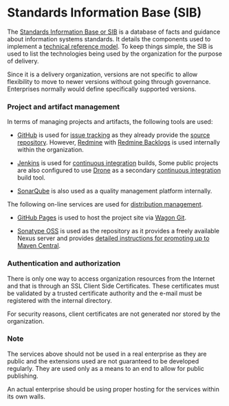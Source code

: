 Standards Information Base (SIB)
================================

The [Standards Information Base or SIB][Standards Information Base] is a
database of facts and guidance about information systems standards.  It
details the components used to implement a [technical reference model][].
To keep things simple, the SIB is used to list the technologies being used
by the organization for the purpose of delivery.

Since it is a delivery organization, versions are not specific to allow
flexibility to move to newer versions without going through governance.
Enterprises normally would define specifically supported versions.

### Project and artifact management

In terms of managing projects and artifacts, the following tools are used:

* [GitHub][] is used for [issue tracking][] as they already provide the
  [source repository][].  However, [Redmine][] with [Redmine Backlogs][] is 
  used internally within the organization.

* [Jenkins][] is used for [continuous integration][] builds,  Some public
  projects are also configured to use [Drone][] as a secondary
  [continuous integration][] build tool.
  
* [SonarQube][] is also used as a quality management platform internally. 

The following on-line services are used for [distribution management][].
	
* [GitHub Pages][] is used to host the project site via [Wagon Git][].

* [Sonatype OSS][] is used as the repository as it provides a freely available 
  Nexus server and provides [detailed instructions for promoting up to 
  Maven Central][2].

### Authentication and authorization

There is only one way to access organization resources from the Internet
and that is through an SSL Client Side Certificates.  These certificates
must be validated by a trusted certificate authority and the e-mail must
be registered with the internal directory.

For security reasons, client certificates are not generated nor stored by the
organization.

### Note

The services above should not be used in a real enterprise as they are public 
and the extensions used are not guaranteed to be developed regularly.  They 
are used only as a means to an end to allow for public publishing.
	
An actual enterprise should be using proper hosting for the services within 
its own walls.

[Standards Information Base]: http://www.opengroup.org/public/arch/p3/sib/sib_intro.htm
[Technical Reference Model]: http://pubs.opengroup.org/architecture/togaf8-doc/arch/chap19.html
[Drone]: http://drone.io/
[GitHub]: http://github.com/
[GitHub Pages]: http://pages.github.com/
[Jenkins]: http://jenkins-ci.org/
[Wagon Git]: http://site.trajano.net/wagon-git/
[Sonatype OSS]: http://oss.sonatype.org/
[SonarQube]: http://www.sonarqube.org/
[Redmine]: http://www.redmine.org/
[Redmine Backlogs]: http://www.redminebacklogs.net/
[Distribution Management]: ./distribution-management.html
[Continuous Integration]: ./integration.html
[Issue Tracking]: ./issue-tracking.html
[Source Repository]: ./source-repository.html
[2]: http://central.sonatype.org/pages/ossrh-guide.html
